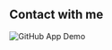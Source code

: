 ## Contact with me

![GitHub App Demo](https://github.com/user-attachments/assets/aeaf2288-ff62-46ed-b075-8159c8aefb07)
